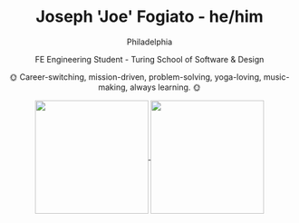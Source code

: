 <h1 align="center">Joseph 'Joe' Fogiato - he/him</h1>

<p align="center">Philadelphia</p>
<p align="center">FE Engineering Student - Turing School of Software & Design</p>
<p align="center">🌞 Career-switching, mission-driven, problem-solving, yoga-loving, music-making, always learning. 🌞</p>


<div align="center">
  <a href="https://github.com/anuraghazra/github-readme-stats">
    <img align="center" height="200em" src="https://github-readme-stats.vercel.app/api?username=jfogiato&count_private=true&show_icons=true&theme=vision-friendly-dark"/>
  </a>
  <a href="https://github.com/anuraghazra/github-readme-stats">
    <img align="center" height="200em" src="https://github-readme-stats.vercel.app/api/top-langs/?username=jfogiato&theme=vision-friendly-dark"/>
  </a>
</div>
